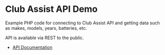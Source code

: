 # Club Assist API Demo

Example PHP code for connecting to Club Assist API and getting data such as makes, models, years, batteries, etc.

API is available via REST to the public.

* [API Documentation](https://camfid.clubassist.com/)